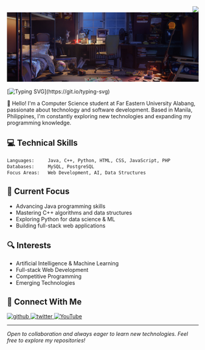 <img align="right" src="https://visitor-badge.laobi.icu/badge?page_id=NoolAngelo/NoolAngelo" />

<img src="https://github.com/NoolAngelo/NoolAngelo/blob/main/Banner.jpg" width="900"/>

[![Typing SVG](https://readme-typing-svg.herokuapp.com?font=Bungee+Spice&size=31&pause=1000&random=false&width=435&lines=Hi!+%F0%9F%96%90;I'm+Mark+Angelo+Nool!)](https://git.io/typing-svg)

👋 Hello! I'm a Computer Science student at Far Eastern University Alabang, passionate about technology and software development. Based in Manila, Philippines, I'm constantly exploring new technologies and expanding my programming knowledge.

## 💻 Technical Skills

```text
Languages:     Java, C++, Python, HTML, CSS, JavaScript, PHP
Databases:     MySQL, PostgreSQL
Focus Areas:   Web Development, AI, Data Structures
```

## 🌱 Current Focus

- Advancing Java programming skills
- Mastering C++ algorithms and data structures
- Exploring Python for data science & ML
- Building full-stack web applications

## 🔍 Interests

- Artificial Intelligence & Machine Learning
- Full-stack Web Development
- Competitive Programming
- Emerging Technologies

## 🤝 Connect With Me

<div align="left">
  <a href="https://github.com/NoolAngelo">
    <img src="https://cdn.jsdelivr.net/npm/simple-icons@3.0.1/icons/github.svg" alt="github" height="40"/>
  </a>
  <a href="https://twitter.com/@NoolAngelo">
    <img src="https://cdn.jsdelivr.net/npm/simple-icons@3.0.1/icons/twitter.svg" alt="twitter" height="40"/>
  </a>
  <a href="http://www.youtube.com/@setsunaPH">
    <img src="https://cdn.jsdelivr.net/npm/simple-icons@3.0.1/icons/youtube.svg" alt="YouTube" height="40"/>
  </a>
</div>

---

_Open to collaboration and always eager to learn new technologies. Feel free to explore my repositories!_
